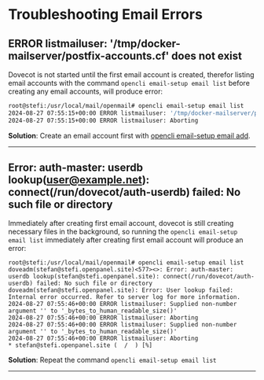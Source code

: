# Troubleshooting Email Errors


## ERROR listmailuser: '/tmp/docker-mailserver/postfix-accounts.cf' does not exist

Dovecot is not started until the first email account is created, therefor listing email accounts with the command `opencli email-setup email list` before creating any email accounts, will produce error:
```bash
root@stefi:/usr/local/mail/openmail# opencli email-setup email list
2024-08-27 07:55:15+00:00 ERROR listmailuser: '/tmp/docker-mailserver/postfix-accounts.cf' does not exist
2024-08-27 07:55:15+00:00 ERROR listmailuser: Aborting
```

**Solution**: Create an email account first with [opencli email-setup email add](https://dev.openpanel.com/cli/email.html#Create-email).

----


## Error: auth-master: userdb lookup(user@example.net): connect(/run/dovecot/auth-userdb) failed: No such file or directory

Immediately after creating first email account, dovecot is still creating necessary files in the background, so running the `opencli email-setup email list`  immediately after creating first email account will produce an error:

```
root@stefi:/usr/local/mail/openmail# opencli email-setup email list
doveadm(stefan@stefi.openpanel.site)<577><>: Error: auth-master: userdb lookup(stefan@stefi.openpanel.site): connect(/run/dovecot/auth-userdb) failed: No such file or directory
doveadm(stefan@stefi.openpanel.site): Error: User lookup failed: Internal error occurred. Refer to server log for more information.
2024-08-27 07:55:46+00:00 ERROR listmailuser: Supplied non-number argument '' to '_bytes_to_human_readable_size()'
2024-08-27 07:55:46+00:00 ERROR listmailuser: Aborting
2024-08-27 07:55:46+00:00 ERROR listmailuser: Supplied non-number argument '' to '_bytes_to_human_readable_size()'
2024-08-27 07:55:46+00:00 ERROR listmailuser: Aborting
* stefan@stefi.openpanel.site (  /  ) [%]
```

**Solution**: Repeat the command `opencli email-setup email list`

----
